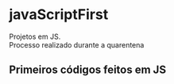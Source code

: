 # javaScriptFirst

Projetos em JS.     
Processo realizado durante a quarentena           
  
## Primeiros códigos feitos em JS       
<br>          
 

  
 
  
